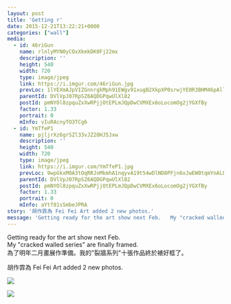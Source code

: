 ```yaml
---
layout: post
title: 'Getting r' 
date: 2015-12-21T13:22:21+0000 
categories: ["wall"] 
media:
  - id: 46riGun
    name: rlnlyMYN0yCOxXkmkDK0Fj22mx
    description: ''   
    height: 540
    width: 720
    type: image/jpeg
    link: https://i.imgur.com/46riGun.jpg
    prevLoc: 1lYEXmAJpVIZGnnrgkMph91EWgv91xugB2XkpXP0srwjYE0R3BHM46pAllP2IExKvx50K0tDN7lvKL3wt1oxPLX43Wc46VrZQzZmcB5A5KVZnJS5qmLMEXAzT8wwv3o667uny8VK7LDoTp9GkEqlPDCj4GKjEqOQFrOG6xNNnjHx7YwNGVVOuYRNM7YNOgCDEkmRxOBnurgN29WOpkh0VKOpq63yHl4wPqWpARipgJVRk4gLuMvOPKyOYqSNkKPoqgG2
    parentId: DVlVpJ07RpSZ6AQDGPqwUlXl82
    postId: pmNYOl8zpquZxXwRPjjOtEPLmJQpDwCVMXEx6oLocomOg2jYGXfBy
    factor: 1.33
    portrait: 0
    mInfo: vIuRAcnyTO3TCg6
  - id: YmTfeP1
    name: pjljrXz6grSZl33vJZ2OHJ5Jxw
    description: ''   
    height: 540
    width: 720
    type: image/jpeg
    link: https://i.imgur.com/YmTfeP1.jpg
    prevLoc: 9wpGkxM0A3tOqRRJnMkmhA1nqyvA19t54wDlND8PFjn6xJwEW0tqmYnALLJkIA2Qv2PGQGirqBD8yMV1soRLD7OVkvhjqq556DR0u826EXNWApir54GwVWlquJqn6YXpBRfngrAn39JPC025ELwBr5cQjZPmZQAzcNlMLNZgYmF7GGzZ0YvQH9Pp4DD2jjhplBqq3Rx7ClJBojW3wgCYk44KNyj9tl453POMPOtP2pBzq8WKFBz7Y8GY5Wf2LQX71kj6CMK
    parentId: DVlVpJ07RpSZ6AQDGPqwUlXl82
    postId: pmNYOl8zpquZxXwRPjjOtEPLmJQpDwCVMXEx6oLocomOg2jYGXfBy
    factor: 1.33
    portrait: 0
    mInfo: aYtf81sSmbeJPRA
story: '胡作霏為 Fei Fei Art added 2 new photos.'  
message: 'Getting ready for the art show next Feb.   My "cracked walled series..'  
---
```


Getting ready for the art show next Feb.   
My "cracked walled series" are finally framed.  
為了明年二月畫展作準備。我的"裂牆系列"十張作品終於裱好框了。
 
 
[//]: #story:
胡作霏為 Fei Fei Art added 2 new photos.


[//]: #media:  
<a href="https://i.imgur.com/46riGun.jpg"><img class="postImage" src="https://i.imgur.com/46riGunh.jpg" />  
</a>    


<a href="https://i.imgur.com/YmTfeP1.jpg"><img class="postImage" src="https://i.imgur.com/YmTfeP1h.jpg" />  
</a>   
